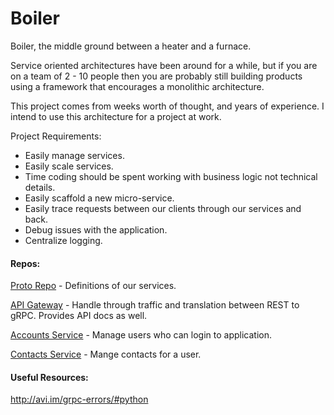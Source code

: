# Boiler

Boiler, the middle ground between a heater and a furnace.

Service oriented architectures have been around for a while, but if you are on
a team of 2 - 10 people then you are probably still building products using
a framework that encourages a monolithic architecture.

This project comes from weeks worth of thought, and years of experience. I intend
to use this architecture for a project at work.

Project Requirements:
 - Easily manage services.
 - Easily scale services.
 - Time coding should be spent working with business logic not technical details.
 - Easily scaffold a new micro-service.
 - Easily trace requests between our clients through our services and back.
 - Debug issues with the application.
 - Centralize logging. 
 
#### Repos:

[Proto Repo](https://github.com/Ryanb58/boiler-protorepo) - Definitions of our services.

[API Gateway](https://github.com/Ryanb58/boiler-apigateway) - Handle through traffic and translation between REST to gRPC. Provides API docs as well.

[Accounts Service](https://github.com/Ryanb58/boiler-accounts) - Manage users who can login to application.

[Contacts Service](https://github.com/Ryanb58/boiler-contacts) - Mange contacts for a user.

#### Useful Resources:

http://avi.im/grpc-errors/#python
